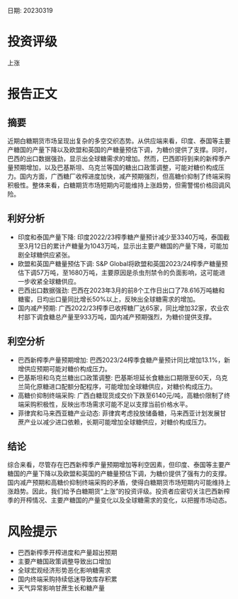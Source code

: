 
日期: 20230319

# 投资评级

上涨

# 报告正文

## 摘要

近期白糖期货市场呈现出复杂的多空交织态势。从供应端来看，印度、泰国等主要产糖国的产量下降以及欧盟和英国的产糖量预估下调，为糖价提供了支撑。同时，巴西的出口数据强劲，显示出全球糖需求的增加。然而，巴西即将到来的新榨季产量预期增加，以及巴基斯坦、乌克兰等国的糖出口政策调整，可能对糖价构成压力。国内方面，广西糖厂收榨进度加快，减产预期强烈，但高糖价抑制了终端采购积极性。整体来看，白糖期货市场短期内可能维持上涨趋势，但需警惕价格回调风险。

## 利好分析

* 印度和泰国产量下降: 印度2022/23榨季糖产量预计减少至3340万吨，泰国截至3月12日的累计产糖量为1043万吨，显示出主要产糖国的产量下降，可能加剧全球糖供应紧张。
* 欧盟和英国产糖量预估下调: S&P Global将欧盟和英国2023/24榨季产糖量预估下调57万吨，至1680万吨，主要原因是杀虫剂禁令的负面影响，这可能进一步收紧全球糖供应。
* 巴西出口数据强劲: 巴西在2023年3月的前8个工作日出口了78.616万吨糖和糖蜜，日均出口量同比增长50%以上，反映出全球糖需求的增加。
* 国内减产预期: 广西2022/23榨季已收榨糖厂达65家，同比增加32家，农业农村部下调食糖总产量至933万吨，国内减产预期强烈，为糖价提供支撑。

## 利空分析

* 巴西新榨季产量预期增加: 巴西2023/24榨季食糖产量预计同比增加13.1%，新增供应预期可能对糖价构成压力。
* 巴基斯坦和乌克兰糖出口政策调整: 巴基斯坦延长食糖出口期限至60天，乌克兰简化原糖进口配额分配程序，可能增加全球糖供应，对糖价构成压力。
* 高糖价抑制终端采购: 广西白糖现货成交价下跌至6140元/吨，高糖价限制了终端采购积极性，反映出市场需求可能不足以支撑当前价格水平。
* 菲律宾和马来西亚糖产业动态: 菲律宾考虑投放储备糖，马来西亚计划发展甘蔗产业以减少进口依赖，长期可能增加全球糖供应，对糖价构成压力。

## 结论

综合来看，尽管存在巴西新榨季产量预期增加等利空因素，但印度、泰国等主要产糖国的产量下降以及欧盟和英国的产糖量预估下调，为糖价提供了强有力的支撑。国内减产预期和高糖价抑制终端采购的矛盾，使得白糖期货市场短期内可能维持上涨趋势。因此，我们给予白糖期货“上涨”的投资评级。投资者应密切关注巴西新榨季的开榨情况、主要产糖国的产量变化以及全球糖需求的变化，以把握市场动态。

# 风险提示

* 巴西新榨季开榨进度和产量超出预期
* 主要产糖国政策调整导致出口增加
* 全球宏观经济形势恶化影响糖需求
* 国内终端采购持续低迷导致库存积累
* 天气异常影响甘蔗生长和糖产量

